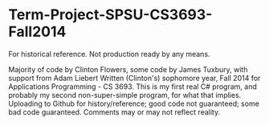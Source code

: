 # Term-Project-SPSU-CS3693-Fall2014
For historical reference. Not production ready by any means.

Majority of code by Clinton Flowers, some code by James Tuxbury, with support from Adam Liebert
Written (Clinton's) sophomore year, Fall 2014 for Applications Programming - CS 3693. 
This is my first real C# program, and probably my second non-super-simple program, for what that implies. 
Uploading to Github for history/reference; good code not guaranteed; some bad code guaranteed. 
Comments may or may not reflect reality. 
